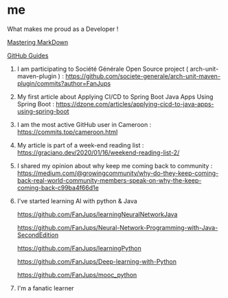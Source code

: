 # me
What makes me proud as a Developer !

[Mastering MarkDown](https://guides.github.com/features/mastering-markdown/)

[GitHub Guides](https://guides.github.com/)

1) I am participating to Société Générale Open Source project ( arch-unit-maven-plugin ) : https://github.com/societe-generale/arch-unit-maven-plugin/commits?author=FanJups

2) My first article about Applying CI/CD to Spring Boot Java Apps Using Spring Boot : https://dzone.com/articles/applying-cicd-to-java-apps-using-spring-boot

3) I am the most active GitHub user in Cameroon : https://commits.top/cameroon.html

4) My article is part of a week-end reading list : https://graciano.dev/2020/01/16/weekend-reading-list-2/

5) I shared my opinion about why keep me coming back to  community : https://medium.com/@growingcommunity/why-do-they-keep-coming-back-real-world-community-members-speak-on-why-the-keep-coming-back-c99ba4f66d1e

6) I've started learning AI with python & Java

    https://github.com/FanJups/learningNeuralNetworkJava
    
    https://github.com/FanJups/Neural-Network-Programming-with-Java-SecondEdition
    
    https://github.com/FanJups/learningPython
    
    https://github.com/FanJups/Deep-learning-with-Python
    
    https://github.com/FanJups/mooc_python

7) I'm a fanatic learner

